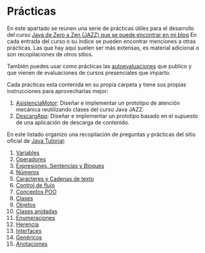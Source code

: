 Prácticas
=========

En este apartado se reunen una serie de prácticas útiles para el desarrollo del curso [Java de Zero a Zen (JAZZ) que se puede encontrar en mi blog](https://hijosdelspectrum.blogspot.com/p/curso-java-de-zero-zen-jazz-descripcion.html)
En cada entrada del curso o su índice se pueden encontrar menciones a otras prácticas. Las que hay aquí suelen ser más extensas, es material adicional o son recopilaciones de otros sitios.

También puedes usar como prácticas las [autoevaluaciones](https://github.com/Awes0meM4n/codigoHijosDelSpectrum/tree/master/Java/evaluacion) que publico y que vienen de evaluaciones de cursos presenciales que imparto.

Cada prácticas esta contenida en su propia carpeta y tiene sus propias instrucciones para aprovecharlas mejor:
1. [AsistenciaMotor](https://github.com/Awes0meM4n/codigoHijosDelSpectrum/tree/master/Java/practicas/AsistenciaMotor#pr%C3%A1ctica-taller): Diseñar e implementar un prototipo de atención mecánica reutilizando clases del curso Java JAZZ.
1. [DescargApp](https://github.com/Awes0meM4n/codigoHijosDelSpectrum/tree/master/Java/practicas/DescargApp#practica-descargas-web): Diseñar e implementar un prototipo basado en el supuesto de una aplicación de descarga de contenido.

En este listado organizo una recopilación de preguntas y prácticas del sitio oficial de [Java Tutorial](https://docs.oracle.com/javase/tutorial/java/index.html):
1. [Variables](https://docs.oracle.com/javase/tutorial/java/nutsandbolts/QandE/questions_variables.html)
1. [Operadores](https://docs.oracle.com/javase/tutorial/java/nutsandbolts/QandE/questions_operators.html)
1. [Expresiones, Sentencias y Bloques](https://docs.oracle.com/javase/tutorial/java/nutsandbolts/QandE/questions_expressions.html)
1. [Números](https://docs.oracle.com/javase/tutorial/java/annotations/QandE/questions.html)
1. [Caracteres y Cadenas de texto](https://docs.oracle.com/javase/tutorial/java/data/QandE/characters-questions.html)
1. [Control de flujo](https://docs.oracle.com/javase/tutorial/java/nutsandbolts/QandE/questions_flow.html)
1. [Conceptos POO](https://docs.oracle.com/javase/tutorial/java/concepts/QandE/questions.html)
1. [Clases](https://docs.oracle.com/javase/tutorial/java/javaOO/QandE/creating-questions.html)
1. [Objetos](https://docs.oracle.com/javase/tutorial/java/javaOO/QandE/objects-questions.html)
1. [Clases anidadas](https://docs.oracle.com/javase/tutorial/java/javaOO/QandE/nested-questions.html)
1. [Enumeraciones](https://docs.oracle.com/javase/tutorial/java/javaOO/QandE/enum-questions.html)
1. [Herencia](https://docs.oracle.com/javase/tutorial/java/IandI/QandE/inherit-questions.html)
1. [Interfaces](https://docs.oracle.com/javase/tutorial/java/IandI/QandE/interfaces-questions.html)
1. [Genéricos](https://docs.oracle.com/javase/tutorial/java/generics/QandE/generics-questions.html)
1. [Anotaciones](https://docs.oracle.com/javase/tutorial/java/annotations/QandE/questions.html)
